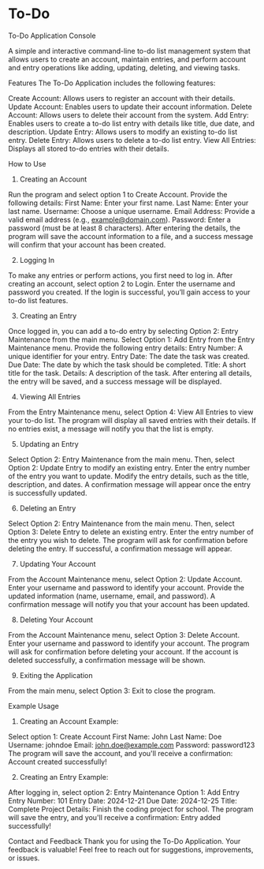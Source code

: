 # To-Do
To-Do Application Console

A simple and interactive command-line to-do list management system that allows users to create an account, maintain entries, and perform account and entry operations like adding, updating, deleting, and viewing tasks.

Features
The To-Do Application includes the following features:

Create Account: Allows users to register an account with their details.
Update Account: Enables users to update their account information.
Delete Account: Allows users to delete their account from the system.
Add Entry: Enables users to create a to-do list entry with details like title, due date, and description.
Update Entry: Allows users to modify an existing to-do list entry.
Delete Entry: Allows users to delete a to-do list entry.
View All Entries: Displays all stored to-do entries with their details.

How to Use

1. Creating an Account

Run the program and select option 1 to Create Account.
Provide the following details:
First Name: Enter your first name.
Last Name: Enter your last name.
Username: Choose a unique username.
Email Address: Provide a valid email address (e.g., example@domain.com).
Password: Enter a password (must be at least 8 characters).
After entering the details, the program will save the account information to a file, and a success message will confirm that your account has been created.

2. Logging In

To make any entries or perform actions, you first need to log in.
After creating an account, select option 2 to Login.
Enter the username and password you created. If the login is successful, you’ll gain access to your to-do list features.

3. Creating an Entry

Once logged in, you can add a to-do entry by selecting Option 2: Entry Maintenance from the main menu.
Select Option 1: Add Entry from the Entry Maintenance menu.
Provide the following entry details:
Entry Number: A unique identifier for your entry.
Entry Date: The date the task was created.
Due Date: The date by which the task should be completed.
Title: A short title for the task.
Details: A description of the task.
After entering all details, the entry will be saved, and a success message will be displayed.

4. Viewing All Entries

From the Entry Maintenance menu, select Option 4: View All Entries to view your to-do list.
The program will display all saved entries with their details.
If no entries exist, a message will notify you that the list is empty.

5. Updating an Entry

Select Option 2: Entry Maintenance from the main menu.
Then, select Option 2: Update Entry to modify an existing entry.
Enter the entry number of the entry you want to update.
Modify the entry details, such as the title, description, and dates.
A confirmation message will appear once the entry is successfully updated.

6. Deleting an Entry

Select Option 2: Entry Maintenance from the main menu.
Then, select Option 3: Delete Entry to delete an existing entry.
Enter the entry number of the entry you wish to delete.
The program will ask for confirmation before deleting the entry. If successful, a confirmation message will appear.

7. Updating Your Account

From the Account Maintenance menu, select Option 2: Update Account.
Enter your username and password to identify your account.
Provide the updated information (name, username, email, and password).
A confirmation message will notify you that your account has been updated.

8. Deleting Your Account

From the Account Maintenance menu, select Option 3: Delete Account.
Enter your username and password to identify your account.
The program will ask for confirmation before deleting your account.
If the account is deleted successfully, a confirmation message will be shown.

9. Exiting the Application

From the main menu, select Option 3: Exit to close the program.

Example Usage
1. Creating an Account Example:

Select option 1: Create Account
First Name: John
Last Name: Doe
Username: johndoe
Email: john.doe@example.com
Password: password123
The program will save the account, and you'll receive a confirmation:
Account created successfully!

2. Creating an Entry Example:

After logging in, select option 2: Entry Maintenance
Option 1: Add Entry
Entry Number: 101
Entry Date: 2024-12-21
Due Date: 2024-12-25
Title: Complete Project
Details: Finish the coding project for school.
The program will save the entry, and you'll receive a confirmation:
Entry added successfully!

Contact and Feedback
Thank you for using the To-Do Application. Your feedback is valuable! Feel free to reach out for suggestions, improvements, or issues.

